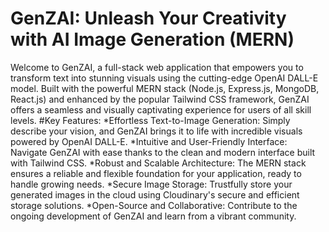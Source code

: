 # GenZAI: Unleash Your Creativity with AI Image Generation (MERN)
Welcome to GenZAI, a full-stack web application that empowers you to transform text into stunning visuals using the cutting-edge OpenAI DALL-E model. Built with the powerful MERN stack (Node.js, Express.js, MongoDB, React.js) and enhanced by the popular Tailwind CSS framework, GenZAI offers a seamless and visually captivating experience for users of all skill levels.
#Key Features:
*Effortless Text-to-Image Generation: Simply describe your vision, and GenZAI brings it to life with incredible visuals powered by OpenAI DALL-E.
*Intuitive and User-Friendly Interface: Navigate GenZAI with ease thanks to the clean and modern interface built with Tailwind CSS.
*Robust and Scalable Architecture: The MERN stack ensures a reliable and flexible foundation for your application, ready to handle growing needs.
*Secure Image Storage: Trustfully store your generated images in the cloud using Cloudinary's secure and efficient storage solutions.
*Open-Source and Collaborative: Contribute to the ongoing development of GenZAI and learn from a vibrant community.
